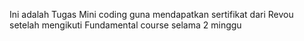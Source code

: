 Ini adalah Tugas Mini coding guna mendapatkan sertifikat dari Revou setelah mengikuti Fundamental course selama 2 minggu
